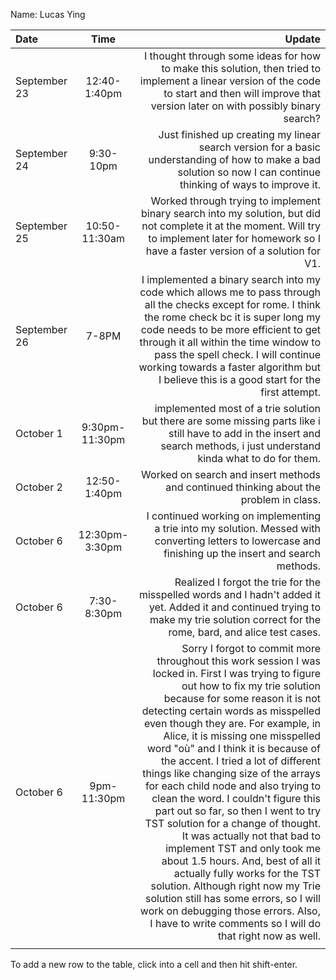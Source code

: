 Name: Lucas Ying

| Date         |      Time      |                                                                                                                                                                                                                                                                                                                                                                                                                                                                                                                                                                                                                                                                                                                                                                                                                                                                                              Update |
|:-------------|:--------------:|----------------------------------------------------------------------------------------------------------------------------------------------------------------------------------------------------------------------------------------------------------------------------------------------------------------------------------------------------------------------------------------------------------------------------------------------------------------------------------------------------------------------------------------------------------------------------------------------------------------------------------------------------------------------------------------------------------------------------------------------------------------------------------------------------------------------------------------------------------------------------------------------------:|
| September 23 |  12:40-1:40pm  |                                                                                                                                                                                                                                                                                                                                                                                                                                                                                                                                                                                                                                                                                                  I thought through some ideas for how to make this solution, then tried to implement a linear version of the code to start and then will improve that version later on with possibly binary search? |
| September 24 |   9:30-10pm    |                                                                                                                                                                                                                                                                                                                                                                                                                                                                                                                                                                                                                                                                                                                                    Just finished up creating my linear search version for a basic understanding of how to make a bad solution so now I can continue thinking of ways to improve it. |
| September 25 | 10:50-11:30am  |                                                                                                                                                                                                                                                                                                                                                                                                                                                                                                                                                                                                                                                                                                 Worked through trying to implement binary search into my solution, but did not complete it at the moment. Will try to implement later for homework so I have a faster version of a solution for V1. |
| September 26 |     7-8PM      |                                                                                                                                                                                                                                                                                                                                                                                                                                                                                                                         I implemented a binary search into my code which allows me to pass through all the checks except for rome. I think the rome check bc it is super long my code needs to be more efficient to get through it all within the time window to pass the spell check. I will continue working towards a faster algorithm but I believe this is a good start for the first attempt. |
| October 1    | 9:30pm-11:30pm |                                                                                                                                                                                                                                                                                                                                                                                                                                                                                                                                                                                                                                                                                                                        implemented most of a trie solution but there are some missing parts like i still have to add in the insert and search methods, i just understand kinda what to do for them. |
| October 2    |  12:50-1:40pm  |                                                                                                                                                                                                                                                                                                                                                                                                                                                                                                                                                                                                                                                                                                                                                                                                              Worked on search and insert methods and continued thinking about the problem in class. |
| October 6    | 12:30pm-3:30pm |                                                                                                                                                                                                                                                                                                                                                                                                                                                                                                                                                                                                                                                                                                                                            I continued working on implementing a trie into my solution. Messed with converting letters to lowercase and finishing up the insert and search methods. |
| October 6    |  7:30-8:30pm   |                                                                                                                                                                                                                                                                                                                                                                                                                                                                                                                                                                                                                                                                                                             Realized I forgot the trie for the misspelled words and I hadn't added it yet. Added it and continued trying to make my trie solution correct for the rome, bard, and alice test cases. |
| October 6    |  9pm- 11:30pm  | Sorry I forgot to commit more throughout this work session I was locked in. First I was trying to figure out how to fix my trie solution because for some reason it is not detecting certain words as misspelled even though they are. For example, in Alice, it is missing one misspelled word "où" and I think it is because of the accent. I tried a lot of different things like changing size of the arrays for each child node and also trying to clean the word. I couldn't figure this part out so far, so then I went to try TST solution for a change of thought. It was actually not that bad to implement TST and only took me about 1.5 hours. And, best of all it actually fully works for the TST solution. Although right now my Trie solution still has some errors, so I will work on debugging those errors. Also, I have to write comments so I will do that right now as well. |
|              |                |                                                                                                                                                                                                                                                                                                                                                                                                                                                                                                                                                                                                                                                                                                                                                                                                                                                                                                     |


To add a new row to the table, click into a cell and then hit shift-enter.